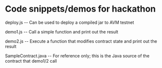 # Code snippets/demos for hackathon

deploy.js -- Can be used to deploy a compiled jar to AVM testnet

demo1.js -- Call a simple function and print out the result

demo2.js -- Execute a function that modifies contract state and print out the result

SampleContract.java -- For reference only; this is the Java source of the contract that demo1/2 call

